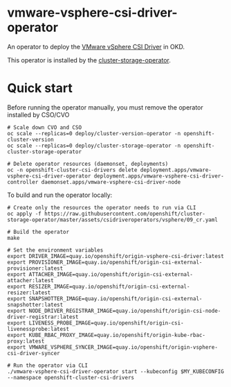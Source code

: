 # vmware-vsphere-csi-driver-operator

An operator to deploy the [VMware vSphere CSI Driver](https://github.com/openshift/vmware-vsphere-csi-driver) in OKD.

This operator is installed by the [cluster-storage-operator](https://github.com/openshift/cluster-storage-operator).

# Quick start

Before running the operator manually, you must remove the operator installed by CSO/CVO

```shell
# Scale down CVO and CSO
oc scale --replicas=0 deploy/cluster-version-operator -n openshift-cluster-version
oc scale --replicas=0 deploy/cluster-storage-operator -n openshift-cluster-storage-operator

# Delete operator resources (daemonset, deployments)
oc -n openshift-cluster-csi-drivers delete deployment.apps/vmware-vsphere-csi-driver-operator deployment.apps/vmware-vsphere-csi-driver-controller daemonset.apps/vmware-vsphere-csi-driver-node
```

To build and run the operator locally:

```shell
# Create only the resources the operator needs to run via CLI
oc apply -f https://raw.githubusercontent.com/openshift/cluster-storage-operator/master/assets/csidriveroperators/vsphere/09_cr.yaml

# Build the operator
make

# Set the environment variables
export DRIVER_IMAGE=quay.io/openshift/origin-vsphere-csi-driver:latest
export PROVISIONER_IMAGE=quay.io/openshift/origin-csi-external-provisioner:latest
export ATTACHER_IMAGE=quay.io/openshift/origin-csi-external-attacher:latest
export RESIZER_IMAGE=quay.io/openshift/origin-csi-external-resizer:latest
export SNAPSHOTTER_IMAGE=quay.io/openshift/origin-csi-external-snapshotter:latest
export NODE_DRIVER_REGISTRAR_IMAGE=quay.io/openshift/origin-csi-node-driver-registrar:latest
export LIVENESS_PROBE_IMAGE=quay.io/openshift/origin-csi-livenessprobe:latest
export KUBE_RBAC_PROXY_IMAGE=quay.io/openshift/origin-kube-rbac-proxy:latest
export VMWARE_VSPHERE_SYNCER_IMAGE=quay.io/openshift/origin-vsphere-csi-driver-syncer

# Run the operator via CLI
./vmware-vsphere-csi-driver-operator start --kubeconfig $MY_KUBECONFIG --namespace openshift-cluster-csi-drivers
```

